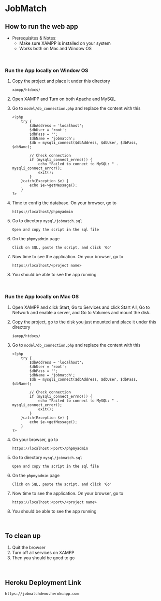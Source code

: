 # JobMatch

## How to run the web app

- Prerequisites & Notes:
    - Make sure XAMPP is installed on your system
    - Works both on Mac and Window OS

<p>&nbsp;</p>

### Run the App locally on Window OS

1. Copy the project and place it under this directory
    ```
    xampp/htdocs/
    ```
2. Open XAMPP and Turn on both Apache and MySQL
3. Go to `model/db_connection.php` and replace the content with this
    ```
    <?php
        try {
            $dbAddress = 'localhost';
            $dbUser = 'root';
            $dbPass = '';
            $dbName = 'jobmatch';
            $db = mysqli_connect($dbAddress, $dbUser, $dbPass, $dbName);
        
            // Check connection
            if (mysqli_connect_errno()) {
                echo "Failed to connect to MySQL: " . mysqli_connect_error();
                exit();
            }
        }catch(Exception $e) {
            echo $e->getMessage();
        }
    ?>
    ```

4. Time to config the database. On your browser, go to
    ```
    https://localhost/phpmyadmin
    ```
5. Go to directory `mysql/jobmatch.sql`
    ```
    Open and copy the script in the sql file
    ```
6. On the `phpmyadmin` page
    ```
    Click on SQL, paste the script, and click 'Go'
    ```
7. Now time to see the application. On your browser, go to 
    ```
    https://localhost/<project name>
    ```
8. You should be able to see the app running

<p>&nbsp;</p>

### Run the App locally on Mac OS

1. Open XAMPP and click Start, Go to Services and click Start All, Go to Network and enable a server, and Go to Volumes and mount the disk.

2. Copy the project, go to the disk you just mounted and place it under this directory
    ```
    iampp/htdocs/
    ```
3. Go to `model/db_connection.php` and replace the content with this
    ```
    <?php
        try {
            $dbAddress = 'localhost';
            $dbUser = 'root';
            $dbPass = '';
            $dbName = 'jobmatch';
            $db = mysqli_connect($dbAddress, $dbUser, $dbPass, $dbName);
        
            // Check connection
            if (mysqli_connect_errno()) {
                echo "Failed to connect to MySQL: " . mysqli_connect_error();
                exit();
            }
        }catch(Exception $e) {
            echo $e->getMessage();
        }
    ?>
    ```
4. On your browser, go to
    ```
    https://localhost:<port>/phpmyadmin
    ```
5. Go to directory `mysql/jobmatch.sql`
    ```
    Open and copy the script in the sql file
    ```
6. On the `phpmyadmin` page
    ```
    Click on SQL, paste the script, and click 'Go'
    ```
7. Now time to see the application. On your browser, go to
    ```
    https://localhost:<port>/<project name>
    ```
8. You should be able to see the app running

<p>&nbsp;</p>

## To clean up

1. Quit the browser
2. Turn off all services on XAMPP
3. Then you should be good to go

<p>&nbsp;</p>

## Heroku Deployment Link
```
https://jobmatchdemo.herokuapp.com
```
